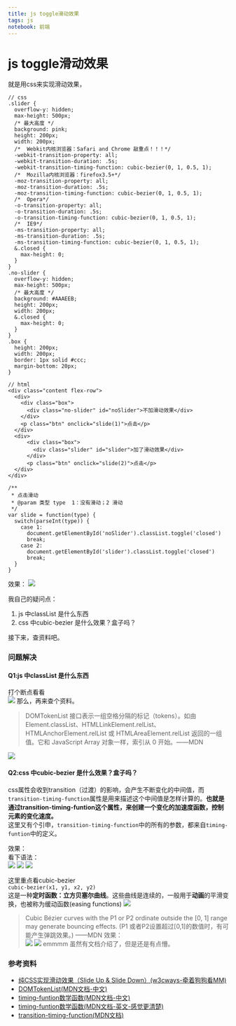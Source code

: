```yaml
---
title: js toggle滑动效果
tags: js
notebook: 前端
---
```

# js toggle滑动效果
就是用css来实现滑动效果，

```
// css
.slider {
  overflow-y: hidden;
  max-height: 500px;
  /* 最大高度 */
  background: pink;
  height: 200px;
  width: 200px;
  /*  Webkit内核浏览器：Safari and Chrome 敲重点！！！*/
  -webkit-transition-property: all;
  -webkit-transition-duration: .5s;
  -webkit-transition-timing-function: cubic-bezier(0, 1, 0.5, 1);
  /*  Mozilla内核浏览器：firefox3.5+*/
  -moz-transition-property: all;
  -moz-transition-duration: .5s;
  -moz-transition-timing-function: cubic-bezier(0, 1, 0.5, 1);
  /*  Opera*/
  -o-transition-property: all;
  -o-transition-duration: .5s;
  -o-transition-timing-function: cubic-bezier(0, 1, 0.5, 1);
  /*  IE9*/
  -ms-transition-property: all;
  -ms-transition-duration: .5s;
  -ms-transition-timing-function: cubic-bezier(0, 1, 0.5, 1);
  &.closed {
    max-height: 0;
  }
}
.no-slider {
  overflow-y: hidden;
  max-height: 500px;
  /* 最大高度 */
  background: #AAAEEB;
  height: 200px;
  width: 200px;
  &.closed {
    max-height: 0;
  }
}
.box {
  height: 200px;
  width: 200px;
  border: 1px solid #ccc;
  margin-bottom: 20px;
}
```
```
// html
<div class="content flex-row">
  <div>
    <div class="box">
      <div class="no-slider" id="noSlider">不加滑动效果</div>
    </div>
    <p class="btn" onclick="slide(1)">点击</p>
  </div>
  <div>
      <div class="box">
        <div class="slider" id="slider">加了滑动效果</div>
      </div>
      <p class="btn" onclick="slide(2)">点击</p>
  </div>
</div>
```

```
/**
 * 点击滑动
 * @param 类型 type  1：没有滑动；2 滑动
 */
var slide = function(type) {
  switch(parseInt(type)) {
    case 1: 
      document.getElementById('noSlider').classList.toggle('closed')
      break;
    case 2:
      document.getElementById('slider').classList.toggle('closed')
      break;
  }
}
```
效果：
![](https://raw.githubusercontent.com/heihuahe/myGallery/master/noteImage/slider.gif)

我自己的疑问点：
1. js 中classList 是什么东西
2. css 中cubic-bezier 是什么效果？盒子吗？

接下来，查资料吧。
### 问题解决
#### Q1:js 中classList 是什么东西
打个断点看看   
![](https://raw.githubusercontent.com/heihuahe/myGallery/master/noteImage/20191010163601.png)
那么，再来查个资料。  
> DOMTokenList 接口表示一组空格分隔的标记（tokens）。如由 Element.classList、HTMLLinkElement.relList、HTMLAnchorElement.relList 或 HTMLAreaElement.relList 返回的一组值。它和 JavaScript Array 对象一样，索引从 0 开始。——MDN

![](https://raw.githubusercontent.com/heihuahe/myGallery/master/noteImage/20191010163219.png)

#### Q2:css 中cubic-bezier 是什么效果？盒子吗？
css属性会收到transition（过渡）的影响，会产生不断变化的中间值，而`transition-timing-function`属性是用来描述这个中间值是怎样计算的。**也就是通过transition-timing-funtion这个属性，来创建一个变化的加速度函数，控制元素的变化速度。**   
这里又有个引申，`transition-timing-function`中的所有的参数，都来自`timing-funtion`中的定义。

效果：  
看下语法：  
![](https://raw.githubusercontent.com/heihuahe/myGallery/master/noteImage/20191009174026.png)
![](https://raw.githubusercontent.com/heihuahe/myGallery/master/noteImage/transition-timing.gif)
![](https://raw.githubusercontent.com/heihuahe/myGallery/master/noteImage/transition-timing-2.gif)

这里重点看cubic-bezier  
```cubic-bezier(x1, y1, x2, y2)```  
这是一种**定时函数：立方贝塞尔曲线**。这些曲线是连续的，一般用于**动画**的平滑变换，也被称为缓动函数(easing functions)
![](https://raw.githubusercontent.com/heihuahe/myGallery/master/noteImage/20191010100008.png)
> Cubic Bézier curves with the P1 or P2 ordinate outside the [0, 1] range may generate bouncing effects. (P1 或者P2设置超过[0,1]的数值时，有可能产生弹跳效果。) ——MDN
效果：  
![](https://raw.githubusercontent.com/heihuahe/myGallery/master/noteImage/20191010155932.png)
![](https://raw.githubusercontent.com/heihuahe/myGallery/master/noteImage/20191010160016.png)
emmmm  虽然有文档介绍了，但是还是有点懵。
### 参考资料
- [纯CSS实现滑动效果（Slide Up & Slide Down）(w3cways-牵着狗狗看MM)](https://www.w3cways.com/1166.html)
- [DOMTokenList(MDN文档-中文)](https://developer.mozilla.org/zh-CN/docs/Web/API/DOMTokenList)
- [timing-funtion数学函数(MDN文档-中文)](https://developer.mozilla.org/zh-CN/docs/Web/CSS/timing-function)
- [timing-funtion数学函数(MDN文档-英文-感觉更清楚)](https://developer.mozilla.org/en-US/docs/Web/CSS/timing-function)
- [transition-timing-function(MDN文档)](
https://developer.mozilla.org/zh-CN/docs/Web/CSS/transition-timing-function)

